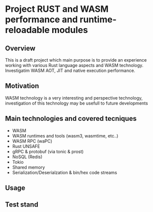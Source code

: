 # Project RUST and WASM performance and runtime-reloadable modules

## Overview

This is a draft project which main purpose is to provide an experience working with
various Rust language aspects and WASM technology.
Investigatim WASM AOT, JIT and native execution performance.

## Motivation

WASM technology is a very interesting and perspective technology,
investigation of this technology may be usefull to future developments

## Main technologies and covered tecniques
* WASM
* WASM runtimes and tools (wasm3, wasmtime, etc..)
* WASM RPC (waPC)
* Rust UNSAFE
* gRPC & protobuf (via tonic & prost)
* NoSQL (Redis)
* Tokio
* Shared memory
* Serialization/Deserialzation & bin/hex code streams

## Usage

## Test stand
